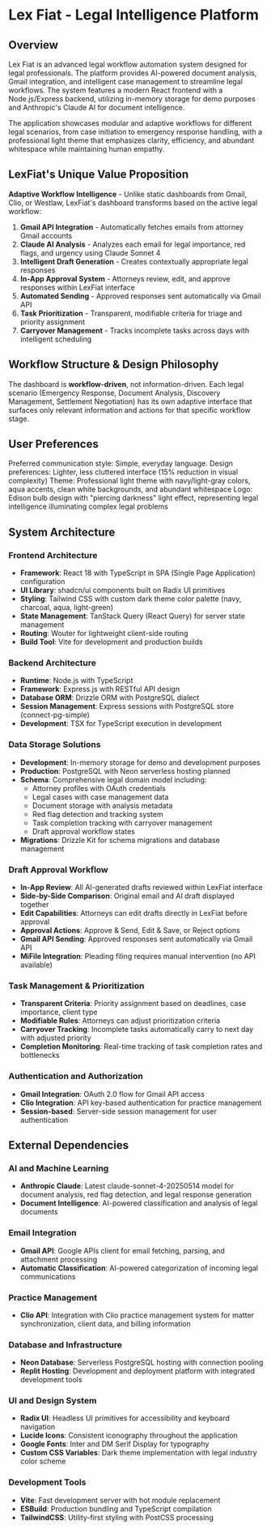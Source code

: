 # Lex Fiat - Legal Intelligence Platform

## Overview

Lex Fiat is an advanced legal workflow automation system designed for legal professionals. The platform provides AI-powered document analysis, Gmail integration, and intelligent case management to streamline legal workflows. The system features a modern React frontend with a Node.js/Express backend, utilizing in-memory storage for demo purposes and Anthropic's Claude AI for document intelligence.

The application showcases modular and adaptive workflows for different legal scenarios, from case initiation to emergency response handling, with a professional light theme that emphasizes clarity, efficiency, and abundant whitespace while maintaining human empathy.

## LexFiat's Unique Value Proposition

**Adaptive Workflow Intelligence** - Unlike static dashboards from Gmail, Clio, or Westlaw, LexFiat's dashboard transforms based on the active legal workflow:

1. **Gmail API Integration** - Automatically fetches emails from attorney Gmail accounts
2. **Claude AI Analysis** - Analyzes each email for legal importance, red flags, and urgency using Claude Sonnet 4
3. **Intelligent Draft Generation** - Creates contextually appropriate legal responses
4. **In-App Approval System** - Attorneys review, edit, and approve responses within LexFiat interface
5. **Automated Sending** - Approved responses sent automatically via Gmail API
6. **Task Prioritization** - Transparent, modifiable criteria for triage and priority assignment
7. **Carryover Management** - Tracks incomplete tasks across days with intelligent scheduling

## Workflow Structure & Design Philosophy

The dashboard is **workflow-driven**, not information-driven. Each legal scenario (Emergency Response, Document Analysis, Discovery Management, Settlement Negotiation) has its own adaptive interface that surfaces only relevant information and actions for that specific workflow stage.

## User Preferences

Preferred communication style: Simple, everyday language.
Design preferences: Lighter, less cluttered interface (15% reduction in visual complexity)
Theme: Professional light theme with navy/light-gray colors, aqua accents, clean white backgrounds, and abundant whitespace
Logo: Edison bulb design with "piercing darkness" light effect, representing legal intelligence illuminating complex legal problems

## System Architecture

### Frontend Architecture
- **Framework**: React 18 with TypeScript in SPA (Single Page Application) configuration
- **UI Library**: shadcn/ui components built on Radix UI primitives
- **Styling**: Tailwind CSS with custom dark theme color palette (navy, charcoal, aqua, light-green)
- **State Management**: TanStack Query (React Query) for server state management
- **Routing**: Wouter for lightweight client-side routing
- **Build Tool**: Vite for development and production builds

### Backend Architecture
- **Runtime**: Node.js with TypeScript
- **Framework**: Express.js with RESTful API design
- **Database ORM**: Drizzle ORM with PostgreSQL dialect
- **Session Management**: Express sessions with PostgreSQL store (connect-pg-simple)
- **Development**: TSX for TypeScript execution in development

### Data Storage Solutions
- **Development**: In-memory storage for demo and development purposes
- **Production**: PostgreSQL with Neon serverless hosting planned
- **Schema**: Comprehensive legal domain model including:
  - Attorney profiles with OAuth credentials
  - Legal cases with case management data
  - Document storage with analysis metadata
  - Red flag detection and tracking system
  - Task completion tracking with carryover management
  - Draft approval workflow states
- **Migrations**: Drizzle Kit for schema migrations and database management

### Draft Approval Workflow
- **In-App Review**: All AI-generated drafts reviewed within LexFiat interface
- **Side-by-Side Comparison**: Original email and AI draft displayed together
- **Edit Capabilities**: Attorneys can edit drafts directly in LexFiat before approval
- **Approval Actions**: Approve & Send, Edit & Save, or Reject options
- **Gmail API Sending**: Approved responses sent automatically via Gmail API
- **MiFile Integration**: Pleading filing requires manual intervention (no API available)

### Task Management & Prioritization
- **Transparent Criteria**: Priority assignment based on deadlines, case importance, client type
- **Modifiable Rules**: Attorneys can adjust prioritization criteria
- **Carryover Tracking**: Incomplete tasks automatically carry to next day with adjusted priority
- **Completion Monitoring**: Real-time tracking of task completion rates and bottlenecks

### Authentication and Authorization
- **Gmail Integration**: OAuth 2.0 flow for Gmail API access
- **Clio Integration**: API key-based authentication for practice management
- **Session-based**: Server-side session management for user authentication

## External Dependencies

### AI and Machine Learning
- **Anthropic Claude**: Latest claude-sonnet-4-20250514 model for document analysis, red flag detection, and legal response generation
- **Document Intelligence**: AI-powered classification and analysis of legal documents

### Email Integration
- **Gmail API**: Google APIs client for email fetching, parsing, and attachment processing
- **Automatic Classification**: AI-powered categorization of incoming legal communications

### Practice Management
- **Clio API**: Integration with Clio practice management system for matter synchronization, client data, and billing information

### Database and Infrastructure
- **Neon Database**: Serverless PostgreSQL hosting with connection pooling
- **Replit Hosting**: Development and deployment platform with integrated development tools

### UI and Design System
- **Radix UI**: Headless UI primitives for accessibility and keyboard navigation
- **Lucide Icons**: Consistent iconography throughout the application
- **Google Fonts**: Inter and DM Serif Display for typography
- **Custom CSS Variables**: Dark theme implementation with legal industry color scheme

### Development Tools
- **Vite**: Fast development server with hot module replacement
- **ESBuild**: Production bundling and TypeScript compilation
- **TailwindCSS**: Utility-first styling with PostCSS processing